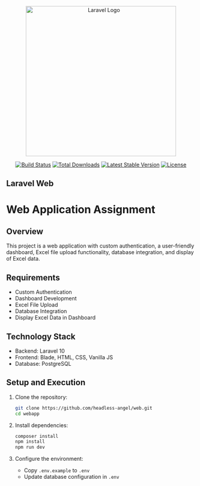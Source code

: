 <p align="center"><a href="https://laravel.com" target="_blank"><img src="https://raw.githubusercontent.com/laravel/art/master/logo-lockup/5%20SVG/2%20CMYK/1%20Full%20Color/laravel-logolockup-cmyk-red.svg" width="400" alt="Laravel Logo"></a></p>

<p align="center">
<a href="https://github.com/laravel/framework/actions"><img src="https://github.com/laravel/framework/workflows/tests/badge.svg" alt="Build Status"></a>
<a href="https://packagist.org/packages/laravel/framework"><img src="https://img.shields.io/packagist/dt/laravel/framework" alt="Total Downloads"></a>
<a href="https://packagist.org/packages/laravel/framework"><img src="https://img.shields.io/packagist/v/laravel/framework" alt="Latest Stable Version"></a>
<a href="https://packagist.org/packages/laravel/framework"><img src="https://img.shields.io/packagist/l/laravel/framework" alt="License"></a>
</p>

## Laravel Web

# Web Application Assignment

## Overview

This project is a web application with custom authentication, a user-friendly dashboard, Excel file upload functionality, database integration, and display of Excel data.

## Requirements

- Custom Authentication
- Dashboard Development
- Excel File Upload
- Database Integration
- Display Excel Data in Dashboard

## Technology Stack

- Backend: Laravel 10
- Frontend: Blade, HTML, CSS, Vanilla JS
- Database: PostgreSQL

## Setup and Execution

1. Clone the repository:
    ```bash
    git clone https://github.com/headless-angel/web.git
    cd webapp
    ```

2. Install dependencies:
    ```bash
    composer install
    npm install
    npm run dev
    ```

3. Configure the environment:
    - Copy `.env.example` to `.env`
    - Update database configuration in `.env`

